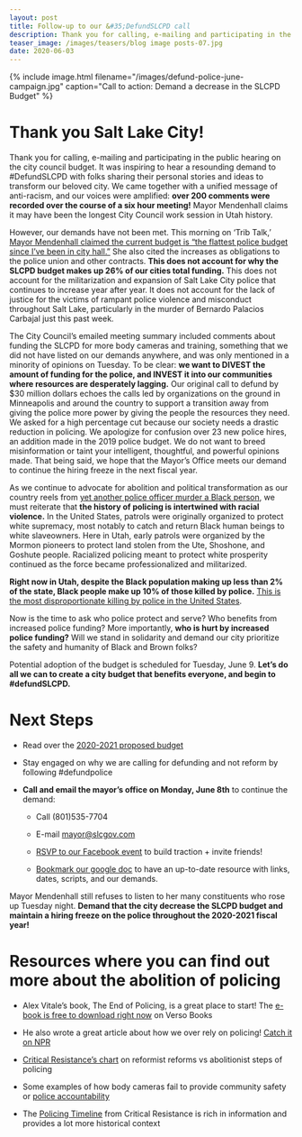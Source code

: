 ```yaml
---
layout: post
title: Follow-up to our &#35;DefundSLCPD call
description: Thank you for calling, e-mailing and participating in the public hearing on the city council budget. It was inspiring to hear a resounding demand to &#35;DefundSLCPD with folks sharing their personal stories and ideas to transform our beloved city. We came together with a unified message of anti-racism, and our voices were amplified&#58; over 200 comments were recorded over the course of a six hour meeting! Mayor Mendenhall claims it may have been the longest City Council work session in Utah history.
teaser_image: /images/teasers/blog image posts-07.jpg
date: 2020-06-03
---
```


{% include image.html
  filename="/images/defund-police-june-campaign.jpg"
  caption="Call to action: Demand a decrease in the SLCPD Budget"
%}

# Thank you Salt Lake City!

Thank you for calling, e-mailing and participating in the public hearing on the
city council budget. It was inspiring to hear a resounding demand to
 #DefundSLCPD with folks sharing their personal stories and ideas to transform
our beloved city. We came together with a unified message of anti-racism, and
our voices were amplified: **over 200 comments were recorded over the course of a
six hour meeting!** Mayor Mendenhall claims it may have been the longest City
Council work session in Utah history.

However, our demands have not been met. This morning on ‘Trib Talk,’
[Mayor Mendenhall claimed the current budget is “the flattest police budget since I’ve
been in city hall.”](
https://www.sltrib.com/news/2020/06/03/trib-talk-salt-lake-city/)
She also cited the increases as obligations to the police
union and other contracts. **This does not account for why the SLCPD budget makes
up 26% of our cities total funding.** This does not account for the
militarization and expansion of Salt Lake City police that continues to
increase year after year. It does not account for the lack of justice for the
victims of rampant police violence and misconduct throughout Salt Lake,
particularly in the murder of Bernardo Palacios Carbajal just this past week.

The City Council’s emailed meeting summary included comments about funding the
SLCPD for more body cameras and training, something that we did not have listed
on our demands anywhere, and was only mentioned in a minority of opinions on
Tuesday. To be clear: **we want to DIVEST the amount of funding for the police,
and INVEST it into our communities where resources are desperately lagging.** Our
original call to defund by $30 million dollars echoes the calls led by
organizations on the ground in Minneapolis and around the country to support a
transition away from giving the police more power by giving the people the
resources they need. We asked for a high percentage cut because our society
needs a drastic reduction in policing. We apologize for confusion over 23 new
police hires, an addition made in the 2019 police budget.  We do not want to
breed misinformation or taint your intelligent, thoughtful, and powerful
opinions made. That being said, we hope that the Mayor’s Office meets our
demand to continue the hiring freeze in the next fiscal year.

As we continue to advocate for abolition and political transformation as our
country reels from
[yet another police officer murder a Black person](
https://www.washingtonpost.com/nation/2020/06/02/protests-louisville-killing/), we must
reiterate that **the history of policing is intertwined with racial violence.** In
the United States, patrols were originally organized to protect white
supremacy, most notably to catch and return Black human beings to white
slaveowners. Here in Utah, early patrols were organized by the Mormon pioneers
to protect land stolen from the Ute, Shoshone, and Goshute people. Racialized
policing meant to protect white prosperity continued as the force became
professionalized and militarized.

**Right now in Utah, despite the Black population making up less than 2% of the
state, Black people make up 10% of those killed by police.**
[This is the most disproportionate killing by police in the United States](
https://www.aljazeera.com/indepth/interactive/2020/05/mapping-police-killings-black-americans-200531105741757.html
).

Now is the time to ask who police protect and serve? Who benefits from
increased police funding? More importantly, **who is hurt by increased police
funding?**  Will we stand in solidarity and demand our city prioritize the safety
and humanity of Black and Brown folks?

Potential adoption of the budget is scheduled for Tuesday, June 9.  **Let’s do
all we can to create a city budget that benefits everyone, and begin to
 #defundSLCPD.**

# Next Steps

- Read over the [2020-2021 proposed budget](http://www.slcdocs.com/budget/mayor2021.pdf)

- Stay engaged on why we are calling for defunding and not reform by following #defundpolice

- **Call and email the mayor’s office on Monday, June 8th** to continue the demand:

  - Call (801)535-7704

  - E-mail [mayor@slcgov.com](mailto:mayor@slcgov.com)

  - [RSVP to our Facebook event](https://www.facebook.com/events/383971579216164/)
    to build traction + invite friends!
  - [Bookmark our google doc](https://docs.google.com/document/d/1JepCoYC4gyKRDVL176djGnzGgTLEDi4h_d9yNikx6jE/edit) to have an up-to-date resource with links, dates, scripts, and our demands.

Mayor Mendenhall still refuses to listen to her many constituents who rose up
Tuesday night. **Demand that the city decrease the SLCPD budget and maintain a
hiring freeze on the police throughout the 2020-2021 fiscal year!**

# Resources where you can find out more about the abolition of policing

- Alex Vitale’s book, The End of Policing, is a great place to start! The
[e-book is free to download right now](https://www.versobooks.com/books/2817-the-end-of-policing)
on Verso Books

- He also wrote a great article about how we over rely on policing!
[Catch it on NPR](https://www.npr.org/sections/codeswitch/2020/06/03/457251670/how-much-do-we-need-the-police)

- [Critical Resistance’s chart](
https://static1.squarespace.com/static/59ead8f9692ebee25b72f17f/t/5b65cd58758d46d34254f22c/1533398363539/CR_NoCops_reform_vs_abolition_CRside.pdf
) on reformist reforms vs abolitionist steps of policing

- Some examples of how body cameras fail to provide community safety or
[police accountability](https://www.vox.com/policy-and-politics/2017/7/21/15983842/police-body-cameras-failures)

- The [Policing Timeline](http://criticalresistance.org/policing-timeline/)
from Critical Resistance is rich in information and provides a lot more historical context

